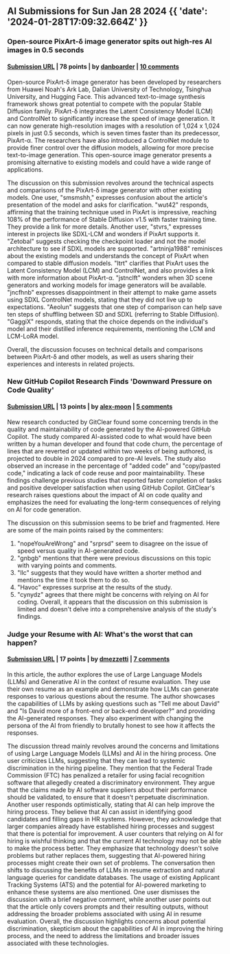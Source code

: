## AI Submissions for Sun Jan 28 2024 {{ 'date': '2024-01-28T17:09:32.664Z' }}

### Open-source PixArt-δ image generator spits out high-res AI images in 0.5 seconds

#### [Submission URL](https://the-decoder.com/open-source-pixart-%CE%B4-image-generator-spits-out-high-resolution-ai-images-in-0-5-seconds/) | 78 points | by [danboarder](https://news.ycombinator.com/user?id=danboarder) | [10 comments](https://news.ycombinator.com/item?id=39168474)

Open-source PixArt-δ image generator has been developed by researchers from Huawei Noah's Ark Lab, Dalian University of Technology, Tsinghua University, and Hugging Face. This advanced text-to-image synthesis framework shows great potential to compete with the popular Stable Diffusion family. PixArt-δ integrates the Latent Consistency Model (LCM) and ControlNet to significantly increase the speed of image generation. It can now generate high-resolution images with a resolution of 1,024 x 1,024 pixels in just 0.5 seconds, which is seven times faster than its predecessor, PixArt-α. The researchers have also introduced a ControlNet module to provide finer control over the diffusion models, allowing for more precise text-to-image generation. This open-source image generator presents a promising alternative to existing models and could have a wide range of applications.

The discussion on this submission revolves around the technical aspects and comparisons of the PixArt-δ image generator with other existing models. 
One user, "smsmshh," expresses confusion about the article's presentation of the model and asks for clarification. "wut42" responds, affirming that the training technique used in PixArt is impressive, reaching 108% of the performance of Stable Diffusion v1.5 with faster training time. They provide a link for more details.
Another user, "stvrs," expresses interest in projects like SDXL-LCM and wonders if PixArt supports it. "Zetobal" suggests checking the checkpoint loader and not the model architecture to see if SDXL models are supported.
"artninja1988" reminisces about the existing models and understands the concept of PixArt when compared to stable diffusion models. "ltrt" clarifies that PixArt uses the Latent Consistency Model (LCM) and ControlNet, and also provides a link with more information about PixArt-α.
"jstnclft" wonders when 3D scene generators and working models for image generators will be available. "jncfhnb" expresses disappointment in their attempt to make game assets using SDXL ControlNet models, stating that they did not live up to expectations.
"Aeolun" suggests that one step of comparison can help save ten steps of shuffling between SD and SDXL (referring to Stable Diffusion). "GaggiX" responds, stating that the choice depends on the individual's model and their distilled inference requirements, mentioning the LCM and LCM-LoRA model.

Overall, the discussion focuses on technical details and comparisons between PixArt-δ and other models, as well as users sharing their experiences and interests in related projects.

### New GitHub Copilot Research Finds 'Downward Pressure on Code Quality'

#### [Submission URL](https://visualstudiomagazine.com/articles/2024/01/25/copilot-research.aspx) | 13 points | by [alex-moon](https://news.ycombinator.com/user?id=alex-moon) | [5 comments](https://news.ycombinator.com/item?id=39164079)

New research conducted by GitClear found some concerning trends in the quality and maintainability of code generated by the AI-powered GitHub Copilot. The study compared AI-assisted code to what would have been written by a human developer and found that code churn, the percentage of lines that are reverted or updated within two weeks of being authored, is projected to double in 2024 compared to pre-AI levels. The study also observed an increase in the percentage of "added code" and "copy/pasted code," indicating a lack of code reuse and poor maintainability. These findings challenge previous studies that reported faster completion of tasks and positive developer satisfaction when using GitHub Copilot. GitClear's research raises questions about the impact of AI on code quality and emphasizes the need for evaluating the long-term consequences of relying on AI for code generation.

The discussion on this submission seems to be brief and fragmented. Here are some of the main points raised by the commenters:
1. "nopeYouAreWrong" and "srprsd" seem to disagree on the issue of speed versus quality in AI-generated code.
2. "gnbgb" mentions that there were previous discussions on this topic with varying points and comments.
3. "llc" suggests that they would have written a shorter method and mentions the time it took them to do so.
4. "Havoc" expresses surprise at the results of the study.
5. "cynydz" agrees that there might be concerns with relying on AI for coding.
Overall, it appears that the discussion on this submission is limited and doesn't delve into a comprehensive analysis of the study's findings.

### Judge your Resume with AI: What's the worst that can happen?

#### [Submission URL](https://medium.com/neuml/judge-your-resume-with-ai-4223a2803509) | 17 points | by [dmezzetti](https://news.ycombinator.com/user?id=dmezzetti) | [7 comments](https://news.ycombinator.com/item?id=39161263)

In this article, the author explores the use of Large Language Models (LLMs) and Generative AI in the context of resume evaluation. They use their own resume as an example and demonstrate how LLMs can generate responses to various questions about the resume. The author showcases the capabilities of LLMs by asking questions such as "Tell me about David" and "Is David more of a front-end or back-end developer?" and providing the AI-generated responses. They also experiment with changing the persona of the AI from friendly to brutally honest to see how it affects the responses.

The discussion thread mainly revolves around the concerns and limitations of using Large Language Models (LLMs) and AI in the hiring process. 
One user criticizes LLMs, suggesting that they can lead to systemic discrimination in the hiring pipeline. They mention that the Federal Trade Commission (FTC) has penalized a retailer for using facial recognition software that allegedly created a discriminatory environment. They argue that the claims made by AI software suppliers about their performance should be validated, to ensure that it doesn't perpetuate discrimination. 
Another user responds optimistically, stating that AI can help improve the hiring process. They believe that AI can assist in identifying good candidates and filling gaps in HR systems. However, they acknowledge that larger companies already have established hiring processes and suggest that there is potential for improvement.
A user counters that relying on AI for hiring is wishful thinking and that the current AI technology may not be able to make the process better. They emphasize that technology doesn't solve problems but rather replaces them, suggesting that AI-powered hiring processes might create their own set of problems.
The conversation then shifts to discussing the benefits of LLMs in resume extraction and natural language queries for candidate databases. The usage of existing Applicant Tracking Systems (ATS) and the potential for AI-powered marketing to enhance these systems are also mentioned.
One user dismisses the discussion with a brief negative comment, while another user points out that the article only covers prompts and their resulting outputs, without addressing the broader problems associated with using AI in resume evaluation.
Overall, the discussion highlights concerns about potential discrimination, skepticism about the capabilities of AI in improving the hiring process, and the need to address the limitations and broader issues associated with these technologies.

